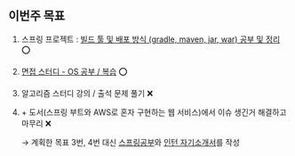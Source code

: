## 이번주 목표

1. 스프링 프로젝트 : [빌드 툴 및 배포 방식 (gradle, maven, jar, war) 공부 및 정리](https://github.com/osj3474/Spring-toyproject/blob/main/share%20knowhow/Springboot%20build%20and%20deploy%20tools.md) ⭕

2. [면접 스터디 - OS 공부 / 복습](https://github.com/mingdyuo/Let-me-be-a-BE-engineer/blob/main/Operating%20System/OS%20%EA%B8%B0%EC%88%A0%EB%A9%B4%EC%A0%91%20%EC%8A%A4%ED%84%B0%EB%94%94.md) ⭕

3. 알고리즘 스터디 강의 / 출석 문제 풀기 ❌

4. \+ 도서(스프링 부트와 AWS로 혼자 구현하는 웹 서비스)에서 이슈 생긴거 해결하고 마무리 ❌

   → 계획한 목표 3번, 4번 대신 [스프링공부](https://github.com/mingdyuo/Let-me-be-a-BE-engineer/blob/main/Spring/%EC%8A%A4%ED%94%84%EB%A7%81%EC%9D%84%20%EA%B3%B5%EB%B6%80%ED%95%98%EC%9E%90.md)와 [인턴 자기소개서](https://github.com/mingdyuo/Let-me-be-a-BE-engineer/blob/main/%EC%9D%B8%ED%84%B4%EC%B1%84%EC%9A%A9%EC%A0%95%EB%A6%AC.md)를 작성